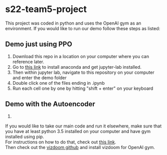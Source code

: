 # s22-team5-project

This project was coded in python and uses the OpenAI gym as an environment.
If you would like to run our demo follow these steps as listed:

## Demo just using PPO
1. Download this repo in a location on your computer where you can reference later.
2. Go to [this link](https://towardsdatascience.com/how-to-set-up-anaconda-and-jupyter-notebook-the-right-way-de3b7623ea4a) to install anaconda and get jupyter-lab installed.
3. Then within jupyter lab, navigate to this repository on your computer and enter the demo folder
4. Double click one of the files ending in .ipynb
5. Run each cell one by one by hitting "shift + enter" on your keyboard

## Demo with the Autoencoder
1. 

If you would like to take our main code and run it elsewhere, make sure that you have at least python 3.5 installed on your computer and have gym installed using pip.  
For instructions on how to do that, check out [this link](https://gym.openai.com/docs/).  
Then check out the [vizdoom github](https://github.com/mwydmuch/ViZDoom) and install vizdoom for OpenAI gym.
